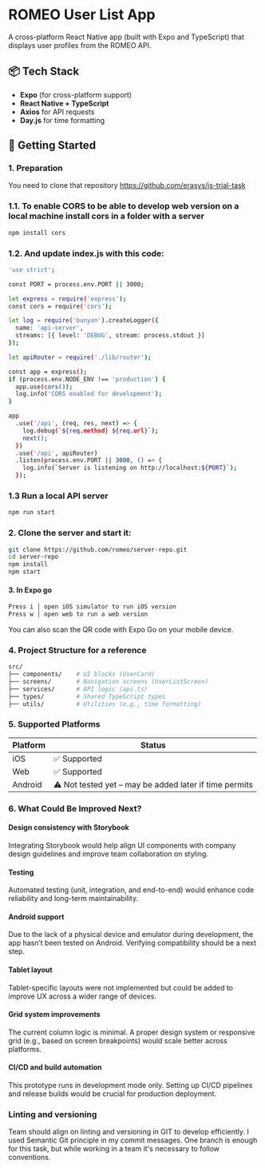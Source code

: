 # ROMEO User List App

A cross-platform React Native app (built with Expo and TypeScript) that displays user profiles from the ROMEO API.

## 📦 Tech Stack

- **Expo** (for cross-platform support)
- **React Native + TypeScript**
- **Axios** for API requests
- **Day.js** for time formatting

## 🚀 Getting Started

### 1. Preparation
You need to clone that repository
https://github.com/erasys/js-trial-task

### 1.1. To enable CORS to be able to develop web version on a local machine install cors in a folder with a server
```bash
npm install cors
```

### 1.2. And update index.js with this code:
```bash
'use strict';

const PORT = process.env.PORT || 3000;

let express = require('express');
const cors = require('cors');

let log = require('bunyan').createLogger({
  name: 'api-server',
  streams: [{ level: 'DEBUG', stream: process.stdout }]
});

let apiRouter = require('./lib/router');

const app = express();
if (process.env.NODE_ENV !== 'production') {
  app.use(cors());
  log.info('CORS enabled for development');
}

app
  .use('/api', (req, res, next) => {
    log.debug(`${req.method} ${req.url}`);
    next();
  })
  .use('/api', apiRouter)
  .listen(process.env.PORT || 3000, () => {
    log.info(`Server is listening on http://localhost:${PORT}`);
  });
  ```

### 1.3 Run a local API server
```bash
npm run start
```

### 2. Clone the server and start it:
```bash
git clone https://github.com/romeo/server-repo.git
cd server-repo
npm install
npm start
```

#### 3. In Expo go
```bash
Press i │ open iOS simulator to run iOS version
Press w │ open web to run a web version
```
You can also scan the QR code with Expo Go on your mobile device.

### 4. Project Structure for a reference
```bash
src/
├── components/    # UI blocks (UserCard)
├── screens/       # Navigation screens (UserListScreen)
├── services/      # API logic (api.ts)
├── types/         # Shared TypeScript types
├── utils/         # Utilities (e.g., time formatting)
```


### 5. Supported Platforms

| Platform | Status        |
|----------|---------------|
| iOS      | ✅ Supported   |
| Web      | ✅ Supported   |
| Android  | ⚠️ Not tested yet – may be added later if time permits |

### 6. What Could Be Improved Next?
#### Design consistency with Storybook
Integrating Storybook would help align UI components with company design guidelines and improve team collaboration on styling.

#### Testing
Automated testing (unit, integration, and end-to-end) would enhance code reliability and long-term maintainability.

#### Android support
Due to the lack of a physical device and emulator during development, the app hasn’t been tested on Android. Verifying compatibility should be a next step.

#### Tablet layout
Tablet-specific layouts were not implemented but could be added to improve UX across a wider range of devices.

#### Grid system improvements
The current column logic is minimal. A proper design system or responsive grid (e.g., based on screen breakpoints) would scale better across platforms.

#### CI/CD and build automation
This prototype runs in development mode only. Setting up CI/CD pipelines and release builds would be crucial for production deployment.

### Linting and versioning
Team should align on linting and versioning in GIT to develop efficiently. I used Semantic Git principle in my commit messages. One branch is enough for this task, but while working in a team it's necessary to follow conventions.